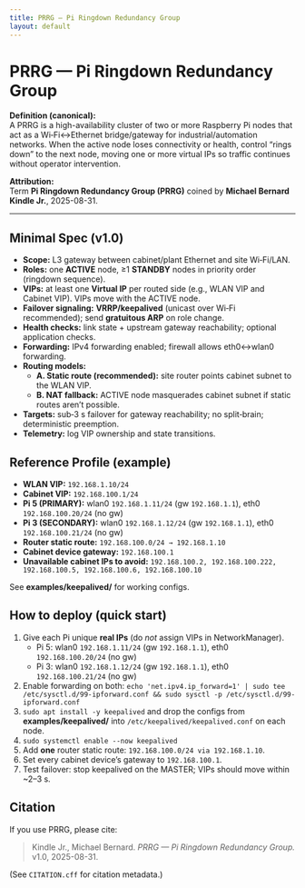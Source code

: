 ```yaml
---
title: PRRG — Pi Ringdown Redundancy Group
layout: default
---
```

<script type="application/ld+json">
{
  "@context": "https://schema.org",
  "@type": "DefinedTerm",
  "name": "Pi Ringdown Redundancy Group",
  "alternateName": "PRRG",
  "description": "A VRRP-based high-availability gateway pattern using Raspberry Pis to bridge Wi-Fi and Ethernet for automation.",
  "termCode": "PRRG",
  "dateCreated": "2025-08-31",
  "author": { "@type": "Person", "name": "Michael Bernard Kindle Jr" },
  "creator": { "@type": "Person", "name": "Michael Bernard Kindle Jr" },
  "publisher": { "@type": "Organization", "name": "Self-published" },
  "url": "https://brickcity54321-del.github.io/prrg/",
  "sameAs": [
    "https://github.com/brickcity54321-del/prrg"
  ]
}
</script>
# PRRG — Pi Ringdown Redundancy Group

**Definition (canonical):**  
A PRRG is a high-availability cluster of two or more Raspberry Pi nodes that act as a Wi‑Fi↔Ethernet bridge/gateway for industrial/automation networks. When the active node loses connectivity or health, control “rings down” to the next node, moving one or more virtual IPs so traffic continues without operator intervention.

**Attribution:**  
Term **Pi Ringdown Redundancy Group (PRRG)** coined by **Michael Bernard Kindle Jr.**, 2025-08-31.

---

## Minimal Spec (v1.0)
- **Scope:** L3 gateway between cabinet/plant Ethernet and site Wi‑Fi/LAN.
- **Roles:** one **ACTIVE** node, ≥1 **STANDBY** nodes in priority order (ringdown sequence).
- **VIPs:** at least one **Virtual IP** per routed side (e.g., WLAN VIP and Cabinet VIP). VIPs move with the ACTIVE node.
- **Failover signaling:** **VRRP/keepalived** (unicast over Wi‑Fi recommended); send **gratuitous ARP** on role change.
- **Health checks:** link state + upstream gateway reachability; optional application checks.
- **Forwarding:** IPv4 forwarding enabled; firewall allows eth0↔wlan0 forwarding.
- **Routing models:**  
  - **A. Static route (recommended):** site router points cabinet subnet to the WLAN VIP.  
  - **B. NAT fallback:** ACTIVE node masquerades cabinet subnet if static routes aren’t possible.
- **Targets:** sub‑3 s failover for gateway reachability; no split‑brain; deterministic preemption.
- **Telemetry:** log VIP ownership and state transitions.

## Reference Profile (example)
- **WLAN VIP:** `192.168.1.10/24`
- **Cabinet VIP:** `192.168.100.1/24`
- **Pi 5 (PRIMARY):** wlan0 `192.168.1.11/24` (gw `192.168.1.1`), eth0 `192.168.100.20/24` (no gw)
- **Pi 3 (SECONDARY):** wlan0 `192.168.1.12/24` (gw `192.168.1.1`), eth0 `192.168.100.21/24` (no gw)
- **Router static route:** `192.168.100.0/24 → 192.168.1.10`
- **Cabinet device gateway:** `192.168.100.1`
- **Unavailable cabinet IPs to avoid:** `192.168.100.2, 192.168.100.222, 192.168.100.5, 192.168.100.6, 192.168.100.10`

See **examples/keepalived/** for working configs.

## How to deploy (quick start)
1. Give each Pi unique **real IPs** (do *not* assign VIPs in NetworkManager).  
   - Pi 5: wlan0 `192.168.1.11/24` (gw `192.168.1.1`), eth0 `192.168.100.20/24` (no gw)  
   - Pi 3: wlan0 `192.168.1.12/24` (gw `192.168.1.1`), eth0 `192.168.100.21/24` (no gw)
2. Enable forwarding on both: `echo 'net.ipv4.ip_forward=1' | sudo tee /etc/sysctl.d/99-ipforward.conf && sudo sysctl -p /etc/sysctl.d/99-ipforward.conf`
3. `sudo apt install -y keepalived` and drop the configs from **examples/keepalived/** into `/etc/keepalived/keepalived.conf` on each node.
4. `sudo systemctl enable --now keepalived`
5. Add **one** router static route: `192.168.100.0/24 via 192.168.1.10`.
6. Set every cabinet device’s gateway to `192.168.100.1`.
7. Test failover: stop keepalived on the MASTER; VIPs should move within ~2–3 s.

## Citation
If you use PRRG, please cite:

> Kindle Jr., Michael Bernard. *PRRG — Pi Ringdown Redundancy Group.* v1.0, 2025-08-31.

(See `CITATION.cff` for citation metadata.)

